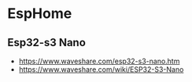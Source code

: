 # EspHome

## Esp32-s3 Nano
- https://www.waveshare.com/esp32-s3-nano.htm
- https://www.waveshare.com/wiki/ESP32-S3-Nano
